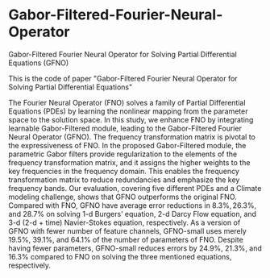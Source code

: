 # Gabor-Filtered-Fourier-Neural-Operator
Gabor-Filtered Fourier Neural Operator for Solving Partial Differential Equations (GFNO)

This is the code of paper "Gabor-Filtered Fourier Neural Operator for Solving Partial Differential Equations"

The Fourier Neural Operator (FNO) solves a family of Partial Differential Equations (PDEs) by learning the nonlinear mapping from the parameter space to the solution space. In this study, we enhance FNO by integrating learnable Gabor-Filtered module, leading to the Gabor-Filtered Fourier Neural Operator (GFNO).  The frequency transformation matrix is pivotal to the expressiveness of FNO. In the proposed Gabor-Filtered module,  the parametric Gabor filters provide regularization to the elements of the frequency transformation matrix, and it assigns the higher weights to the key frequencies in the frequency domain. This enables the frequency transformation matrix to reduce redundancies and emphasize the key frequency bands. Our evaluation, covering five different PDEs and a Climate modeling challenge, shows that GFNO outperforms the original FNO.  Compared with FNO, GFNO have average error reductions in $8.3\%, 26.3\%$, and $28.7\%$ on solving 1-d Burgers’ equation, 2-d Darcy Flow equation, and 3-d (2-d + time) Navier-Stokes equation, respectively. As a version of GFNO with fewer number of feature channels, GFNO-small uses merely $19.5\%$, $39.1\%$, and $64.1\%$ of the number of parameters of FNO.  Despite having fewer parameters, GFNO-small reduces errors by $24.9\%$, $21.3\%$, and $16.3\%$ compared to FNO on solving the three mentioned equations, respectively.

